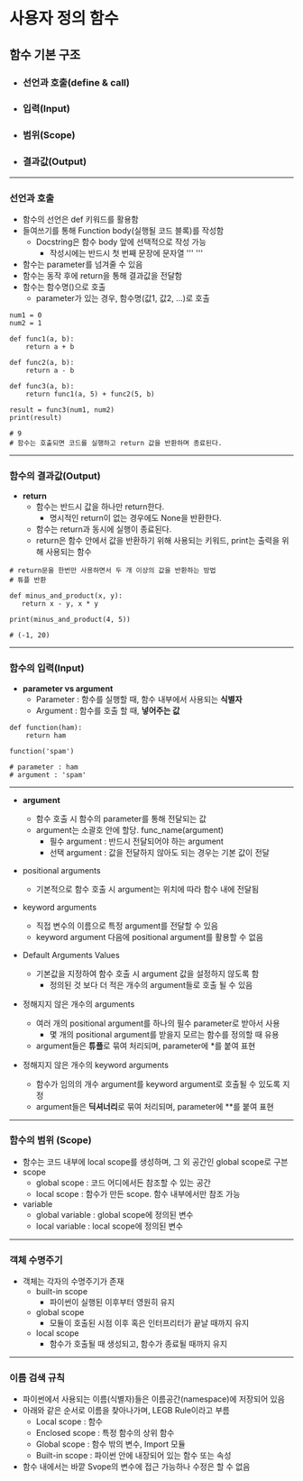 # 사용자 정의 함수

## 함수 기본 구조
 - ### 선언과 호출(define & call)
 - ### 입력(Input)
 - ### 범위(Scope)
 - ### 결과값(Output)

---
### 선언과 호출
 - 함수의 선언은 def 키워드를 활용함
 - 들여쓰기를 통해 Function body(실행될 코드 블록)를 작성함
     - Docstring은 함수 body 앞에 선택적으로 작성 가능
         - 작성시에는 반드시 첫 번째 문장에 문자열 ''' '''
 - 함수는 parameter를 넘겨줄 수 있음   
 - 함수는 동작 후에 return을 통해 결과값을 전달함
 - 함수는 함수명()으로 호출
     - parameter가 있는 경우, 함수명(값1, 값2, ...)로 호출     

```
num1 = 0
num2 = 1

def func1(a, b):
    return a + b

def func2(a, b):
    return a - b

def func3(a, b):
    return func1(a, 5) + func2(5, b)

result = func3(num1, num2)
print(result)    

# 9
# 함수는 호출되면 코드를 실행하고 return 값을 반환하며 종료된다.
```

---
### 함수의 결과값(Output)

 - **return**
     - 함수는 반드시 값을 하나만 return한다.
         - 명시적인 return이 없는 경우에도 None을 반환한다.
     - 함수는 return과 동시에 실행이 종료된다.
     - return은 함수 안에서 값을 반환하기 위해 사용되는 키워드, print는 출력을 위해 사용되는 함수

 ```
 # return문을 한번만 사용하면서 두 개 이상의 값을 반환하는 방법
 # 튜플 반환

 def minus_and_product(x, y):
    return x - y, x * y

 print(minus_and_product(4, 5)) 

 # (-1, 20)
 ```
---
### 함수의 입력(Input)

 - **parameter vs argument**
     - Parameter : 함수를 실행할 때, 함수 내부에서 사용되는 **식별자**
     - Argument : 함수를 호출 할 때, **넣어주는 값**
 
 ```
 def function(ham):      
     return ham

 function('spam')     

 # parameter : ham
 # argument : 'spam'
 ```
 ---
 - **argument**
     - 함수 호출 시 함수의 parameter를 통해 전달되는 값
     - argument는 소괄호 안에 할당. func_name(argument)
         - 필수 argument : 반드시 전달되어야 하는 argument
         - 선택 argument : 값을 전달하지 않아도 되는 경우는 기본 값이 전달

 - positional arguments
     - 기본적으로 함수 호출 시 argument는 위치에 따라 함수 내에 전달됨        

 - keyword arguments 
     - 직접 변수의 이름으로 특정 argument를 전달할 수 있음
     - keyword argument 다음에 positional argument를 활용할 수 없음

 - Default Arguments Values
     - 기본값을 지정하여 함수 호출 시 argument 값을 설정하지 않도록 함
         - 정의된 것 보다 더 적은 개수의 argument들로 호출 될 수 있음
 
 - 정해지지 않은 개수의 arguments
     - 여러 개의 positional argument를 하나의 필수 parameter로 받아서 사용
         - 몇 개의 positional argument를 받을지 모르는 함수를 정의할 때 유용
     - argument들은 **튜플**로 묶여 처리되며, parameter에 *를 붙여 표현

 - 정해지지 않은 개수의 keyword arguments
     - 함수가 임의의 개수 argument를 keyword argument로 호출될 수 있도록 지정
     - argument들은 **딕셔너리**로 묶여 처리되며, parameter에 **를 붙여 표현

---

### 함수의 범위 (Scope)

 - 함수는 코드 내부에 local scope를 생성하며, 그 외 공간인 global scope로 구븐
 - scope
     - global scope : 코드 어디에서든 참조할 수 있는 공간
     - local scope : 함수가 만든 scope. 함수 내부에서만 참조 가능
 - variable
     - global variable : global scope에 정의된 변수
     - local variable : local scope에 정의된 변수

---

### 객체 수명주기 
 - 객체는 각자의 수명주기가 존재
     - built-in scope
         - 파이썬이 실행된 이후부터 영원히 유지
     - global scope
         - 모듈이 호출된 시점 이후 혹은 인터프리터가 끝날 때까지 유지
     - local scope
         - 함수가 호출될 때 생성되고, 함수가 종료될 때까지 유지

---

### 이름 검색 규칙
 - 파이썬에서 사용되는 이름(식별자)들은 이름공간(namespace)에 저장되어 있음
 - 아래와 같은 순서로 이름을 찾아나가며, LEGB Rule이라고 부름
     - Local scope : 함수
     - Enclosed scope : 특정 함수의 상위 함수
     - Global scope : 함수 밖의 변수, Import 모듈
     - Built-in scope : 파이썬 안에 내장되어 있는 함수 또는 속성
 - 함수 내에서는 바깥 Svope의 변수에 접근 가능하나 수정은 할 수 없음      



